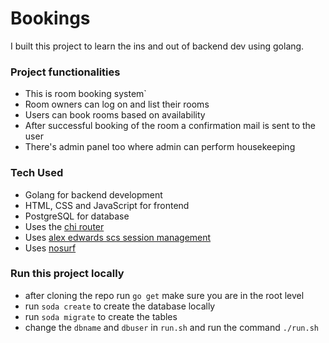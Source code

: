 # Bookings

I built this project to learn the ins and out of backend dev using golang. 

### Project functionalities
- This is room booking system`
- Room owners can log on and list their rooms
- Users can book rooms based on availability
-  After successful booking of the room a confirmation mail is sent to the user
- There's admin panel too where admin can perform housekeeping


###  Tech Used
- Golang for backend development
- HTML, CSS and JavaScript for frontend
- PostgreSQL for database
- Uses the [chi router](github.com/go-chi/chi)
- Uses [alex edwards scs session management](github.com/alexedwards/scs)
 - Uses [nosurf](github.com/justinas/nosurf) 

### Run this project locally 
- after cloning the repo run ``` go get ```  make sure you are in the root level 
- run ```soda create``` to create the database locally
- run ```soda migrate``` to create the tables
- change the ```dbname``` and ```dbuser``` in ```run.sh``` and run the command ```./run.sh```
